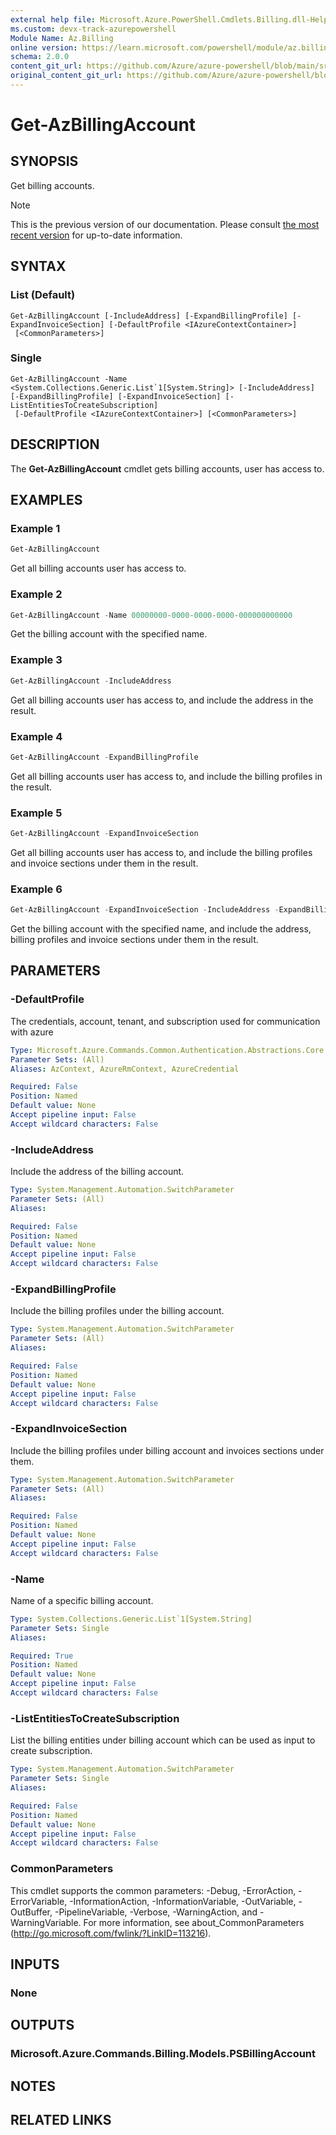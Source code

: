 ```yaml
---
external help file: Microsoft.Azure.PowerShell.Cmdlets.Billing.dll-Help.xml
ms.custom: devx-track-azurepowershell
Module Name: Az.Billing
online version: https://learn.microsoft.com/powershell/module/az.billing/get-azbillingaccount
schema: 2.0.0
content_git_url: https://github.com/Azure/azure-powershell/blob/main/src/Billing/Billing/help/Get-AzBillingAccount.md
original_content_git_url: https://github.com/Azure/azure-powershell/blob/main/src/Billing/Billing/help/Get-AzBillingAccount.md
---
```


# Get-AzBillingAccount

## SYNOPSIS
Get billing accounts.

> [!NOTE]
>This is the previous version of our documentation. Please consult [the most recent version](/powershell/module/az.billing/get-azbillingaccount) for up-to-date information.

## SYNTAX

### List (Default)
```
Get-AzBillingAccount [-IncludeAddress] [-ExpandBillingProfile] [-ExpandInvoiceSection] [-DefaultProfile <IAzureContextContainer>]
 [<CommonParameters>]
```

### Single
```
Get-AzBillingAccount -Name <System.Collections.Generic.List`1[System.String]> [-IncludeAddress] [-ExpandBillingProfile] [-ExpandInvoiceSection] [-ListEntitiesToCreateSubscription]
 [-DefaultProfile <IAzureContextContainer>] [<CommonParameters>]
```

## DESCRIPTION
The **Get-AzBillingAccount** cmdlet gets billing accounts, user has access to.

## EXAMPLES

### Example 1
```powershell
Get-AzBillingAccount
```

Get all billing accounts user has access to.

### Example 2
```powershell
Get-AzBillingAccount -Name 00000000-0000-0000-0000-000000000000
```

Get the billing account with the specified name.

### Example 3
```powershell
Get-AzBillingAccount -IncludeAddress
```

Get all billing accounts user has access to, and include the address in the result.

### Example 4
```powershell
Get-AzBillingAccount -ExpandBillingProfile
```

Get all billing accounts user has access to, and include the billing profiles in the result.

### Example 5
```powershell
Get-AzBillingAccount -ExpandInvoiceSection
```

Get all billing accounts user has access to, and include the billing profiles and invoice sections under them in the result.

### Example 6
```powershell
Get-AzBillingAccount -ExpandInvoiceSection -IncludeAddress -ExpandBillingProfile -Name 00000000-0000-0000-0000-000000000000
```

Get the billing account with the specified name, and include the address, billing profiles and invoice sections under them in the result.

## PARAMETERS

### -DefaultProfile
The credentials, account, tenant, and subscription used for communication with azure

```yaml
Type: Microsoft.Azure.Commands.Common.Authentication.Abstractions.Core.IAzureContextContainer
Parameter Sets: (All)
Aliases: AzContext, AzureRmContext, AzureCredential

Required: False
Position: Named
Default value: None
Accept pipeline input: False
Accept wildcard characters: False
```

### -IncludeAddress
Include the address of the billing account.

```yaml
Type: System.Management.Automation.SwitchParameter
Parameter Sets: (All)
Aliases:

Required: False
Position: Named
Default value: None
Accept pipeline input: False
Accept wildcard characters: False
```

### -ExpandBillingProfile
Include the billing profiles under the billing account.

```yaml
Type: System.Management.Automation.SwitchParameter
Parameter Sets: (All)
Aliases:

Required: False
Position: Named
Default value: None
Accept pipeline input: False
Accept wildcard characters: False
```

### -ExpandInvoiceSection
Include the billing profiles under billing account and invoices sections under them.

```yaml
Type: System.Management.Automation.SwitchParameter
Parameter Sets: (All)
Aliases:

Required: False
Position: Named
Default value: None
Accept pipeline input: False
Accept wildcard characters: False
```

### -Name
Name of a specific billing account.

```yaml
Type: System.Collections.Generic.List`1[System.String]
Parameter Sets: Single
Aliases:

Required: True
Position: Named
Default value: None
Accept pipeline input: False
Accept wildcard characters: False
```

### -ListEntitiesToCreateSubscription
List the billing entities under billing account which can be used as input to create subscription.

```yaml
Type: System.Management.Automation.SwitchParameter
Parameter Sets: Single
Aliases:

Required: False
Position: Named
Default value: None
Accept pipeline input: False
Accept wildcard characters: False
```

### CommonParameters
This cmdlet supports the common parameters: -Debug, -ErrorAction, -ErrorVariable, -InformationAction, -InformationVariable, -OutVariable, -OutBuffer, -PipelineVariable, -Verbose, -WarningAction, and -WarningVariable. For more information, see about_CommonParameters (http://go.microsoft.com/fwlink/?LinkID=113216).

## INPUTS

### None

## OUTPUTS

### Microsoft.Azure.Commands.Billing.Models.PSBillingAccount

## NOTES

## RELATED LINKS
